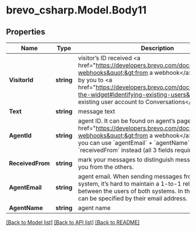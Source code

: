 # brevo_csharp.Model.Body11
## Properties

Name | Type | Description | Notes
------------ | ------------- | ------------- | -------------
**VisitorId** | **string** | visitor’s ID received &lt;a href&#x3D;&quot;https://developers.brevo.com/docs/conversations-webhooks&quot;&gt;from a webhook&lt;/a&gt; or generated by you to &lt;a href&#x3D;&quot;https://developers.brevo.com/docs/customize-the-widget#identifying-existing-users&quot;&gt;bind existing user account to Conversations&lt;/a&gt; | 
**Text** | **string** | message text | 
**AgentId** | **string** | agent ID. It can be found on agent’s page or received &lt;a href&#x3D;&quot;https://developers.brevo.com/docs/conversations-webhooks&quot;&gt;from a webhook&lt;/a&gt;. Alternatively, you can use &#x60;agentEmail&#x60; + &#x60;agentName&#x60; + &#x60;receivedFrom&#x60; instead (all 3 fields required). | [optional] 
**ReceivedFrom** | **string** | mark your messages to distinguish messages created by you from the others. | [optional] 
**AgentEmail** | **string** | agent email. When sending messages from a standalone system, it’s hard to maintain a 1-to-1 relationship between the users of both systems. In this case, an agent can be specified by their email address. | [optional] 
**AgentName** | **string** | agent name | [optional] 

[[Back to Model list]](../README.md#documentation-for-models) [[Back to API list]](../README.md#documentation-for-api-endpoints) [[Back to README]](../README.md)

